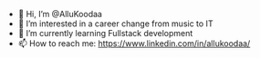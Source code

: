- 👋 Hi, I’m @AlluKoodaa
- 👀 I’m interested in a career change from music to IT
- 🌱 I’m currently learning Fullstack development
- 📫 How to reach me: https://www.linkedin.com/in/allukoodaa/

<!---
AlluKoodaa/AlluKoodaa is a ✨ special ✨ repository because its `README.md` (this file) appears on your GitHub profile.
You can click the Preview link to take a look at your changes.
--->
